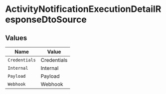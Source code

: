 # ActivityNotificationExecutionDetailResponseDtoSource


## Values

| Name          | Value         |
| ------------- | ------------- |
| `Credentials` | Credentials   |
| `Internal`    | Internal      |
| `Payload`     | Payload       |
| `Webhook`     | Webhook       |
